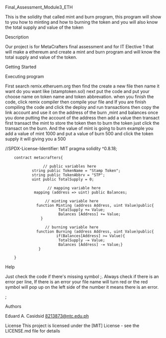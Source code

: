 Final_Assessment_Module3_ETH

This is the solidity that called mint and burn program, this program will show to you how to minting and how to burning the token and you will also know the total supply and value of the token

Description

Our project is for MetaCrafters final assessment and for IT Elective 1 that will make a ethereum and create a mint and burn program and will know the total supply and value of the token.

Getting Started

Executing program

First search remix.etheruem.org then find the create a new file then name it want do you want like (stamptoken.sol) next put the code and put your choose name on token name and token abbrevation. when you finish the code, click remix compiler then compile your file and If you are finish compiling the code and click the deploy and run transactions then copy the link account and use it on the address of the burn ,mint and balances once you done putting the account of the address then add a value then transact first transact the mint to store the token then to burn the token just click the transact on the burn. And the value of mint is going to burn example you add a value of mint 1000 and put a value of burn 500 and click the token supply it will giving you a 500

//SPDX-License-Identifier: MIT
        pragma solidity ^0.8.18;


        contract metacrafters{

                     // public variables here
                string public TokenName = "Stamp Token";
                string public TokenAbbrv = "STP";
                uint public TotalSupply = 0;

                       // mapping variable here 
                 mapping (address => uint) public Balances; 

                      // minting variable here
                  function Minting (address Address, uint Value)public{
                            TotalSupply += Value;
                            Balances [Address] += Value;
                    }
                      
                      // burning variable here
                  function Burning (address Address, uint Value)public{
                           if(Balances[Address] >= Value){
                            TotalSupply -= Value;
                            Balances [Address] -= Value;}
                   } 

        } 
        
Help

Just check the code if there's missing symbol ;. Always check if there is an error per line, If there is an error your file name will turn red or the red symbol will pop up on the left side of the number it means there is an error.

;


Authors

Eduard A. Casidsid
8213873@ntc.edu.ph

License
This project is licensed under the [MIT] License - see the LICENSE.md file for details

